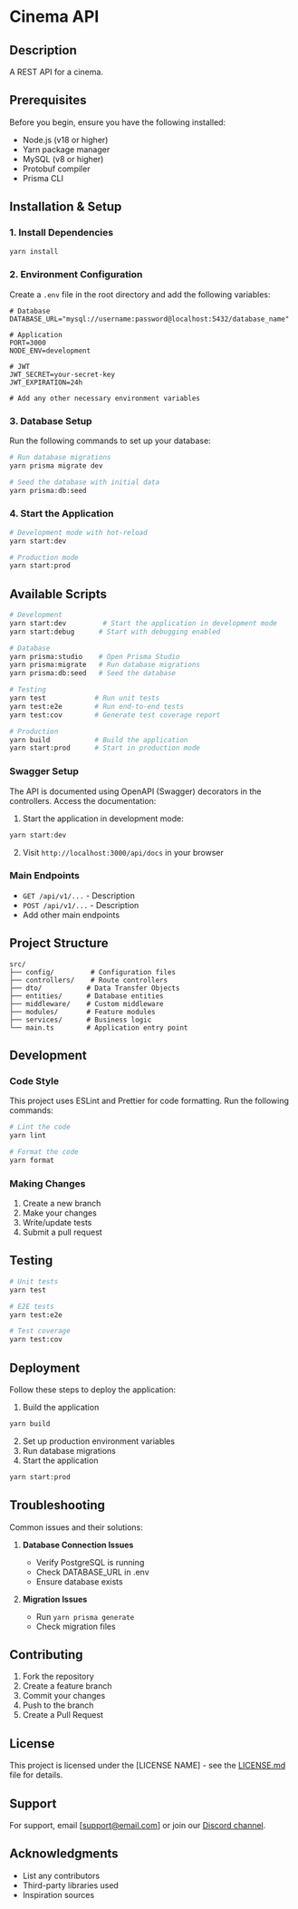 # Cinema API

## Description

A REST API for a cinema.

## Prerequisites

Before you begin, ensure you have the following installed:

- Node.js (v18 or higher)
- Yarn package manager
- MySQL (v8 or higher)
- Protobuf compiler
- Prisma CLI

## Installation & Setup

### 1. Install Dependencies

```bash
yarn install
```

### 2. Environment Configuration

Create a `.env` file in the root directory and add the following variables:

```env
# Database
DATABASE_URL="mysql://username:password@localhost:5432/database_name"

# Application
PORT=3000
NODE_ENV=development

# JWT
JWT_SECRET=your-secret-key
JWT_EXPIRATION=24h

# Add any other necessary environment variables
```

### 3. Database Setup

Run the following commands to set up your database:

```bash
# Run database migrations
yarn prisma migrate dev

# Seed the database with initial data
yarn prisma:db:seed
```

### 4. Start the Application

```bash
# Development mode with hot-reload
yarn start:dev

# Production mode
yarn start:prod
```

## Available Scripts

```bash
# Development
yarn start:dev         # Start the application in development mode
yarn start:debug      # Start with debugging enabled

# Database
yarn prisma:studio    # Open Prisma Studio
yarn prisma:migrate   # Run database migrations
yarn prisma:db:seed   # Seed the database

# Testing
yarn test            # Run unit tests
yarn test:e2e        # Run end-to-end tests
yarn test:cov        # Generate test coverage report

# Production
yarn build           # Build the application
yarn start:prod      # Start in production mode
```

### Swagger Setup

The API is documented using OpenAPI (Swagger) decorators in the controllers. Access the documentation:

1. Start the application in development mode:

```bash
yarn start:dev
```

2. Visit `http://localhost:3000/api/docs` in your browser

### Main Endpoints

- `GET /api/v1/...` - Description
- `POST /api/v1/...` - Description
- Add other main endpoints

## Project Structure

```
src/
├── config/         # Configuration files
├── controllers/    # Route controllers
├── dto/           # Data Transfer Objects
├── entities/      # Database entities
├── middleware/    # Custom middleware
├── modules/       # Feature modules
├── services/      # Business logic
└── main.ts        # Application entry point
```

## Development

### Code Style

This project uses ESLint and Prettier for code formatting. Run the following commands:

```bash
# Lint the code
yarn lint

# Format the code
yarn format
```

### Making Changes

1. Create a new branch
2. Make your changes
3. Write/update tests
4. Submit a pull request

## Testing

```bash
# Unit tests
yarn test

# E2E tests
yarn test:e2e

# Test coverage
yarn test:cov
```

## Deployment

Follow these steps to deploy the application:

1. Build the application

```bash
yarn build
```

2. Set up production environment variables
3. Run database migrations
4. Start the application

```bash
yarn start:prod
```

## Troubleshooting

Common issues and their solutions:

1. **Database Connection Issues**

   - Verify PostgreSQL is running
   - Check DATABASE_URL in .env
   - Ensure database exists

2. **Migration Issues**
   - Run `yarn prisma generate`
   - Check migration files

## Contributing

1. Fork the repository
2. Create a feature branch
3. Commit your changes
4. Push to the branch
5. Create a Pull Request

## License

This project is licensed under the [LICENSE NAME] - see the [LICENSE.md](LICENSE.md) file for details.

## Support

For support, email [support@email.com] or join our [Discord channel](link-to-discord).

## Acknowledgments

- List any contributors
- Third-party libraries used
- Inspiration sources
